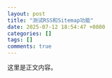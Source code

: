 ```yaml
---
layout: post
title: "测试RSS和Sitemap功能"
date: 2025-07-12 18:54:47 +0800
categories: []
tags: []
comments: true
---
```


这里是正文内容。
